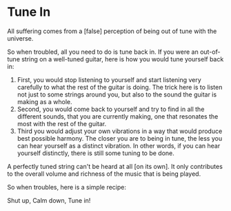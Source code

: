# Tune In

All suffering comes from a [false] perception of being out of tune with the universe.

So when troubled, all you need to do is tune back in.
If you were an out-of-tune string on a well-tuned guitar, here is how you would tune yourself back in:

1. First, you would stop listening to yourself and start listening very carefully to what the rest of the guitar is doing. The trick here is to listen not just to some strings around you, but also to the sound the guitar is making as a whole.
2. Second, you would come back to yourself and try to find in all the different sounds, that you are currently making, one that resonates the most with the rest of the guitar.
3. Third you would adjust your own vibrations in a way that would produce best possible harmony. The closer you are to being in tune, the less you can hear yourself as a distinct vibration. In other words, if you can hear yourself distinctly, there is still some tuning to be done. 

A perfectly tuned string can't be heard at all [on its own]. It only contributes to the overall volume and richness of the music that is being played.

So when troubles, here is a simple recipe:

Shut up, Calm down, Tune in!

